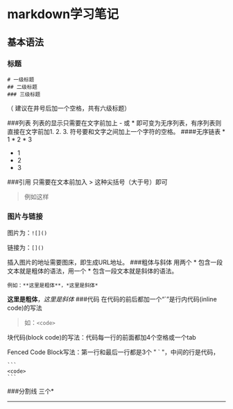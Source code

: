# markdown学习笔记
## 基本语法
### 标题
    # 一级标题
    ## 二级标题
    ### 三级标题
（ 建议在井号后加一个空格，共有六级标题）

###列表
列表的显示只需要在文字前加上 - 或 * 即可变为无序列表，有序列表则直接在文字前加1. 2. 3. 符号要和文字之间加上一个字符的空格。
####无序链表
    *  1
    *  2
    *  3
*  1
*  2
*  3

###引用
只需要在文本前加入 > 这种尖括号（大于号）即可
 >例如这样

### 图片与链接
图片为：`![]()`

链接为：`[]()`

插入图片的地址需要图床，即生成URL地址。
###粗体与斜体
用两个 * 包含一段文本就是粗体的语法，用一个 * 包含一段文本就是斜体的语法。

    例如：**这里是粗体**，*这里是斜体*

**这里是粗体**，*这里是斜体*
###代码
在代码的前后都加一个“`”是行内代码(inline code)的写法
>如：`<code>`

块代码(block code)的写法：代码每一行的前面都加4个空格或一个tab

Fenced Code Block写法：第一行和最后一行都是3个 " ` "，中间的行是代码，

    ```
    <code>
    ```
###分割线
三个*
***